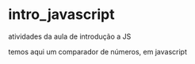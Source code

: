 # intro_javascript
atividades da aula de introdução a JS

temos aqui um comparador de números, em javascript
